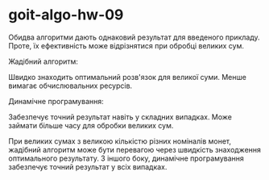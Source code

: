 # goit-algo-hw-09

Обидва алгоритми дають однаковий результат для введеного прикладу. Проте, їх ефективність може відрізнятися при обробці великих сум.

Жадібний алгоритм:

Швидко знаходить оптимальний розв'язок для великої суми.
Менше вимагає обчислювальних ресурсів.

Динамічне програмування:

Забезпечує точний результат навіть у складних випадках.
Може займати більше часу для обробки великих сум.

При великих сумах з великою кількістю різних номіналів монет, жадібний алгоритм може бути перевагою через швидкість знаходження оптимального результату. З іншого боку, динамічне програмування забезпечує точний результат у всіх випадках.
